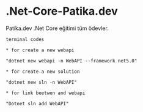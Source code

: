 # .Net-Core-Patika.dev

Patika.dev .Net Core eğitimi tüm ödevler.


```
terminal codes

* for create a new webapi

"dotnet new webapi -n WebAPI --framework net5.0"

* for create a new solution 

"dotnet new sln -n WebAPI"

* for link beetwen and webapi

"Dotnet sln add WebAPI"

```
